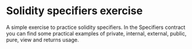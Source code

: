 # Solidity specifiers exercise

A simple exercise to practice solidity specifiers.
In the Specifiers contract you can find some practical examples of private, internal, external, public, pure, view and returns usage.
